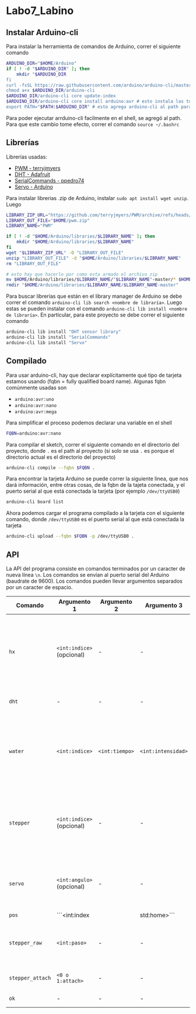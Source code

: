 # Labo7_Labino

## Instalar Arduino-cli

Para instalar la herramienta de comandos de Arduino, correr el siguiente comando

```bash
ARDUINO_DIR="$HOME/Arduino"
if [ ! -d "$ARDUINO_DIR" ]; then
    mkdir "$ARDUINO_DIR
fi
curl -fsSL https://raw.githubusercontent.com/arduino/arduino-cli/master/install.sh | BINDIR=$ARDUINO_DIR sh
chmod a+x $ARDUINO_DIR/arduino-cli
$ARDUINO_DIR/arduino-cli core update-index
$ARDUINO_DIR/arduino-cli core install arduino:avr # esto instala las toolchains para las tarjetas arduino avr
export PATH="$PATH:$ARDUINO_DIR" # esto agrega arduino-cli al path para poder llamarlo con el comando arduino-cli
```

Para poder ejecutar arrduino-cli facilmente en el shell, se agregó al path. Para que este cambio tome efecto, correr el comando ```source ~/.bashrc```

## Librerías

Librerías usadas:
- [PWM - terryjmyers](https://github.com/terryjmyers/PWM)
- [DHT - Adafruit](https://github.com/adafruit/DHT-sensor-library)
- [SerialCommands - ppedro74](https://github.com/ppedro74/Arduino-SerialCommands)
- [Servo - Arduino](https://github.com/arduino-libraries/Servo)

Para instalar librerias .zip de Arduino, instalar ```sudo apt install wget unzip```. Luego

```bash
LIBRARY_ZIP_URL="https://github.com/terryjmyers/PWM/archive/refs/heads/master.zip"
LIBRARY_OUT_FILE="$HOME/pwm.zip"
LIBRARY_NAME="PWM"

if [ ! -d "$HOME/Arduino/libraries/$LIBRARY_NAME" ]; then
    mkdir "$HOME/Arduino/libraries/$LIBRARY_NAME"
fi
wget "$LIBRARY_ZIP_URL" -O "LIBRARY_OUT_FILE"
unzip "LIBRARY_OUT_FILE" -d "$HOME/Arduino/libraries/$LIBRARY_NAME"
rm "LIBRARY_OUT_FILE"

# esto hay que hacerlo por como esta armado el archivo zip
mv $HOME/Arduino/libraries/$LIBRARY_NAME/"$LIBRARY_NAME"-master/* $HOME/Arduino/libraries/"$LIBRARY_NAME"
rmdir "$HOME/Arduino/libraries/$LIBRARY_NAME/$LIBRARY_NAME-master"
```

Para buscar librerías que están en el library manager de Arduino se debe correr el comando ```arduino-cli lib search <nombre de libraría>```. Luego estas se pueden instalar con el comando ```arduino-cli lib install <nombre de libraría>```. En particular, para este proyecto se debe correr el siguiente comando

```bash
arduino-cli lib install "DHT sensor library"
arduino-cli lib install "SerialCommands"
arduino-cli lib install "Servo"
```

## Compilado

Para usar arduino-cli, hay que declarar explícitamente qué tipo de tarjeta estamos usando (fqbn = fully qualified board name). Algunas fqbn comúnmente usadas son

- ```arduino:avr:uno```
- ```arduino:avr:nano```
- ```arduino:avr:mega```

Para simplificar el proceso podemos declarar una variable en el shell

```bash
FQBN=arduino:avr:nano
```

Para compilar el sketch, correr el siguiente comando en el directorio del proyecto, donde ```.``` es el path al proyecto (si solo se usa ```.``` es porque el directorio actual es el directorio del proyecto)

```bash
arduino-cli compile --fqbn $FQBN .
```

Para encontrar la tarjeta Arduino se puede correr la siguiente linea, que nos dará información, entre otras cosas, de la fqbn de la tajeta conectada, y el puerto serial al que está conectada la tarjeta (por ejemplo ```/dev/ttyUSB0```)

```bash
arduino-cli board list
```

Ahora podemos cargar el programa compilado a la tarjeta con el siguiente comando, donde ```/dev/ttyUSB0``` es el puerto serial al que está conectada la tarjeta

```bash
arduino-cli upload --fqbn $FQBN -p /dev/ttyUSB0 .
```

## API

La API del programa consiste en comandos terminados por un caracter de nueva línea ```\n```. Los comandos se envían al puerto serial del Arduino (baudrate de 9600). Los comandos pueden llevar argumentos separados por un caracter de espacio.

|Comando|Argumento 1|Argumento 2|Argumento 3|Respuesta|
|---|---|---|---|---|
|```hx```|```<int:indice>``` (opcional)|-|-|Si se proporciona el argumento indice, devuelve un int con el valor de la balanza correspondiente al indice. Si no se proporcionan argumentos, se devolverá una lista con todos los valores de acda balanza, en orden (```[valor1, valor2, valor3, ...]```)|
|```dht```|-|-|-|Devuelve los datos del DHT en formato JSON (```{"hum":12.34,"temp":56.78}```)|
|```water```|```<int:indice>```|```<int:tiempo>```|```<int:intensidad>```|Riega en la posición correspondiente con el indice, durante el tiempo especificado en tiempo (en milisegundos), con la intensidad de la bomba especificada en intensidad (intensidad va de 1% a 100% de la potencia total). Devuelve el texto "OK"|
|```stepper```|```<int:indice>``` (opcional)|-|-|Si se proporciona el argumento indice, lleva el stepper a la posición correspondiente a la posición del índice nidicado. Con o sin argumentos, devuelve la posición en pasos en que se encuentra el stepper como un número entero|
|```servo```|```<int:angulo>```(opcional)|-|-|Similar a ```stepper```. Si se proporciona un ángulo, lleva el servo a dicho ángulo. En cualquier caso devuelve el ángulo final en el que se encuentra el servo como un número entero|
|```pos```|```<int:index || std:home>```|-|-|Si el argumento es un int, lleva el stepper y servo a la posicion del indice indicado. Si el argumento es el texto "home", lleva el stepper y el servo a la posicion especificada como home|
|```stepper_raw```|```<int:paso>```|-|-|Lleva el stepper al paso indicado en el argumento. Devuelve el paso en el que se encuentra el stepper al final (debería coincidir con el argumento)|
|```stepper_attach```|```<0 o 1:attach>```|-|-|Attachea o desattachea el stepper dependiendo del argumento. Devuelve "OK"|
|```ok```|-|-|-|Responde "OK". Para probar conexión|
